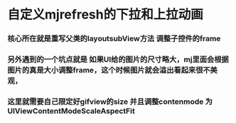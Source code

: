 # 自定义mjrefresh的下拉和上拉动画
### 核心所在就是重写父类的layoutsubView方法 调整子控件的frame
### 另外遇到的一个坑点就是 如果UI给的图片的尺寸略大，mj里面会根据图片的真是大小调整frame，这个时候图片就会溢出看起来很不美观，
### 这里就需要自己限定好gifview的size 并且调整contenmode 为 UIViewContentModeScaleAspectFit 
